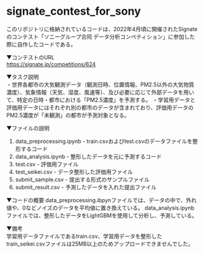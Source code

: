 # signate_contest_for_sony
このリポジトリに格納されているコードは、2022年4月頃に開催されたSignateのコンテスト「ソニーグループ合同 データ分析コンペティション」に参加した際に自作したコードである。

▼コンテストのURL<br>
https://signate.jp/competitions/624


▼タスク説明<br>
・世界各都市の大気観測データ（観測日時、位置情報、PM2.5以外の大気物質濃度）、気象情報（天気、湿度、風速等）、及び必要に応じて外部データを用いて、特定の日時・都市における「PM2.5濃度」を予測する。
・学習用データと評価用データにはそれぞれ別の都市のデータが含まれており、評価用データのPM2.5濃度が「未観測」の都市が予測対象となる。

▼ファイルの説明<br>
1. data_preprocessing.ipynb - train.csvおよびtest.csvのデータファイルを整形するコード
2. data_analysis.ipynb - 整形したデータを元に予測するコード
3. test.csv - 評価用ファイル
4. test_seikei.csv - データ整形した評価用ファイル
5. submit_sample.csv - 提出する形式のサンプルファイル
6. submit_result.csv - 予測したデータを入れた提出ファイル

▼コードの概要
data_preprocessing.ibpynファイルでは、データの中で、外れ値や、0などノイズのデータを平均値に置き換えている。
data_analysis.ipynbファイルでは、整形したデータをLightGBMを使用して分析し、予測している。

▼備考<br>
学習用データファイルであるtrain.csv、学習用データを整形したtrain_seikei.csvファイルは25MB以上のためアップロードできませんでした。
